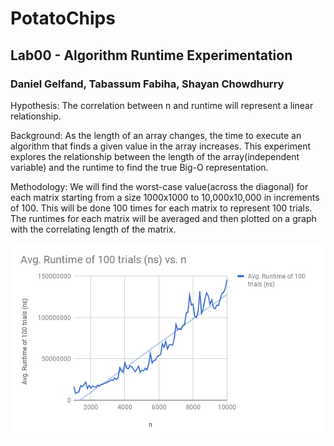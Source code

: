 # PotatoChips
## Lab00 - Algorithm Runtime Experimentation 
### Daniel Gelfand, Tabassum Fabiha, Shayan Chowdhurry


Hypothesis: The correlation between n and runtime will represent a linear relationship.

Background: As the length of an array changes, the time to execute an algorithm that finds a given value in the array increases. This experiment explores the relationship between the length of the array(independent variable) and the runtime to find the true Big-O representation.

Methodology: We will find the worst-case value(across the diagonal) for each matrix starting from a size 1000x1000 to 10,000x10,000 in increments of 100. This will be done 100 times for each matrix to represent 100 trials. The runtimes for each matrix will be averaged and then plotted on a graph with the correlating length of the matrix.


![Graph](graphs/chart.png)

